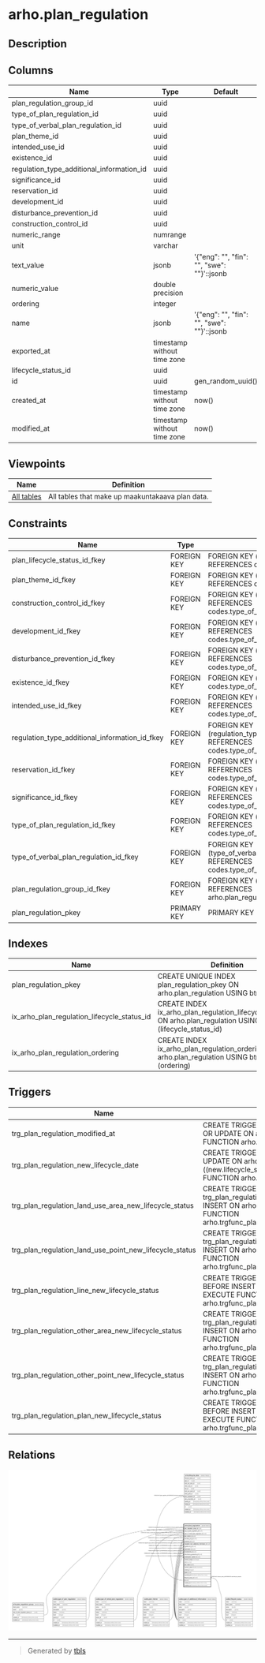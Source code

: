 # arho.plan_regulation

## Description

## Columns

| Name | Type | Default | Nullable | Children | Parents | Comment |
| ---- | ---- | ------- | -------- | -------- | ------- | ------- |
| plan_regulation_group_id | uuid |  | false |  | [arho.plan_regulation_group](arho.plan_regulation_group.md) |  |
| type_of_plan_regulation_id | uuid |  | false |  | [codes.type_of_plan_regulation](codes.type_of_plan_regulation.md) |  |
| type_of_verbal_plan_regulation_id | uuid |  | true |  | [codes.type_of_verbal_plan_regulation](codes.type_of_verbal_plan_regulation.md) |  |
| plan_theme_id | uuid |  | true |  | [codes.plan_theme](codes.plan_theme.md) |  |
| intended_use_id | uuid |  | true |  | [codes.type_of_additional_information](codes.type_of_additional_information.md) |  |
| existence_id | uuid |  | true |  | [codes.type_of_additional_information](codes.type_of_additional_information.md) |  |
| regulation_type_additional_information_id | uuid |  | true |  | [codes.type_of_additional_information](codes.type_of_additional_information.md) |  |
| significance_id | uuid |  | true |  | [codes.type_of_additional_information](codes.type_of_additional_information.md) |  |
| reservation_id | uuid |  | true |  | [codes.type_of_additional_information](codes.type_of_additional_information.md) |  |
| development_id | uuid |  | true |  | [codes.type_of_additional_information](codes.type_of_additional_information.md) |  |
| disturbance_prevention_id | uuid |  | true |  | [codes.type_of_additional_information](codes.type_of_additional_information.md) |  |
| construction_control_id | uuid |  | true |  | [codes.type_of_additional_information](codes.type_of_additional_information.md) |  |
| numeric_range | numrange |  | true |  |  |  |
| unit | varchar |  | true |  |  |  |
| text_value | jsonb | '{"eng": "", "fin": "", "swe": ""}'::jsonb | false |  |  |  |
| numeric_value | double precision |  | true |  |  |  |
| ordering | integer |  | true |  |  |  |
| name | jsonb | '{"eng": "", "fin": "", "swe": ""}'::jsonb | false |  |  |  |
| exported_at | timestamp without time zone |  | true |  |  |  |
| lifecycle_status_id | uuid |  | false |  | [codes.lifecycle_status](codes.lifecycle_status.md) |  |
| id | uuid | gen_random_uuid() | false | [arho.lifecycle_date](arho.lifecycle_date.md) |  |  |
| created_at | timestamp without time zone | now() | false |  |  |  |
| modified_at | timestamp without time zone | now() | false |  |  |  |

## Viewpoints

| Name | Definition |
| ---- | ---------- |
| [All tables](viewpoint-0.md) | All tables that make up maakuntakaava plan data. |

## Constraints

| Name | Type | Definition |
| ---- | ---- | ---------- |
| plan_lifecycle_status_id_fkey | FOREIGN KEY | FOREIGN KEY (lifecycle_status_id) REFERENCES codes.lifecycle_status(id) |
| plan_theme_id_fkey | FOREIGN KEY | FOREIGN KEY (plan_theme_id) REFERENCES codes.plan_theme(id) |
| construction_control_id_fkey | FOREIGN KEY | FOREIGN KEY (construction_control_id) REFERENCES codes.type_of_additional_information(id) |
| development_id_fkey | FOREIGN KEY | FOREIGN KEY (development_id) REFERENCES codes.type_of_additional_information(id) |
| disturbance_prevention_id_fkey | FOREIGN KEY | FOREIGN KEY (disturbance_prevention_id) REFERENCES codes.type_of_additional_information(id) |
| existence_id_fkey | FOREIGN KEY | FOREIGN KEY (existence_id) REFERENCES codes.type_of_additional_information(id) |
| intended_use_id_fkey | FOREIGN KEY | FOREIGN KEY (intended_use_id) REFERENCES codes.type_of_additional_information(id) |
| regulation_type_additional_information_id_fkey | FOREIGN KEY | FOREIGN KEY (regulation_type_additional_information_id) REFERENCES codes.type_of_additional_information(id) |
| reservation_id_fkey | FOREIGN KEY | FOREIGN KEY (reservation_id) REFERENCES codes.type_of_additional_information(id) |
| significance_id_fkey | FOREIGN KEY | FOREIGN KEY (significance_id) REFERENCES codes.type_of_additional_information(id) |
| type_of_plan_regulation_id_fkey | FOREIGN KEY | FOREIGN KEY (type_of_plan_regulation_id) REFERENCES codes.type_of_plan_regulation(id) |
| type_of_verbal_plan_regulation_id_fkey | FOREIGN KEY | FOREIGN KEY (type_of_verbal_plan_regulation_id) REFERENCES codes.type_of_verbal_plan_regulation(id) |
| plan_regulation_group_id_fkey | FOREIGN KEY | FOREIGN KEY (plan_regulation_group_id) REFERENCES arho.plan_regulation_group(id) |
| plan_regulation_pkey | PRIMARY KEY | PRIMARY KEY (id) |

## Indexes

| Name | Definition |
| ---- | ---------- |
| plan_regulation_pkey | CREATE UNIQUE INDEX plan_regulation_pkey ON arho.plan_regulation USING btree (id) |
| ix_arho_plan_regulation_lifecycle_status_id | CREATE INDEX ix_arho_plan_regulation_lifecycle_status_id ON arho.plan_regulation USING btree (lifecycle_status_id) |
| ix_arho_plan_regulation_ordering | CREATE INDEX ix_arho_plan_regulation_ordering ON arho.plan_regulation USING btree (ordering) |

## Triggers

| Name | Definition |
| ---- | ---------- |
| trg_plan_regulation_modified_at | CREATE TRIGGER trg_plan_regulation_modified_at BEFORE INSERT OR UPDATE ON arho.plan_regulation FOR EACH ROW EXECUTE FUNCTION arho.trgfunc_modified_at() |
| trg_plan_regulation_new_lifecycle_date | CREATE TRIGGER trg_plan_regulation_new_lifecycle_date BEFORE UPDATE ON arho.plan_regulation FOR EACH ROW WHEN ((new.lifecycle_status_id <> old.lifecycle_status_id)) EXECUTE FUNCTION arho.trgfunc_plan_regulation_new_lifecycle_date() |
| trg_plan_regulation_land_use_area_new_lifecycle_status | CREATE TRIGGER trg_plan_regulation_land_use_area_new_lifecycle_status BEFORE INSERT ON arho.plan_regulation FOR EACH ROW EXECUTE FUNCTION arho.trgfunc_plan_regulation_land_use_area_new_lifecycle_status() |
| trg_plan_regulation_land_use_point_new_lifecycle_status | CREATE TRIGGER trg_plan_regulation_land_use_point_new_lifecycle_status BEFORE INSERT ON arho.plan_regulation FOR EACH ROW EXECUTE FUNCTION arho.trgfunc_plan_regulation_land_use_point_new_lifecycle_status() |
| trg_plan_regulation_line_new_lifecycle_status | CREATE TRIGGER trg_plan_regulation_line_new_lifecycle_status BEFORE INSERT ON arho.plan_regulation FOR EACH ROW EXECUTE FUNCTION arho.trgfunc_plan_regulation_line_new_lifecycle_status() |
| trg_plan_regulation_other_area_new_lifecycle_status | CREATE TRIGGER trg_plan_regulation_other_area_new_lifecycle_status BEFORE INSERT ON arho.plan_regulation FOR EACH ROW EXECUTE FUNCTION arho.trgfunc_plan_regulation_other_area_new_lifecycle_status() |
| trg_plan_regulation_other_point_new_lifecycle_status | CREATE TRIGGER trg_plan_regulation_other_point_new_lifecycle_status BEFORE INSERT ON arho.plan_regulation FOR EACH ROW EXECUTE FUNCTION arho.trgfunc_plan_regulation_other_point_new_lifecycle_status() |
| trg_plan_regulation_plan_new_lifecycle_status | CREATE TRIGGER trg_plan_regulation_plan_new_lifecycle_status BEFORE INSERT ON arho.plan_regulation FOR EACH ROW EXECUTE FUNCTION arho.trgfunc_plan_regulation_plan_new_lifecycle_status() |

## Relations

![er](arho.plan_regulation.svg)

---

> Generated by [tbls](https://github.com/k1LoW/tbls)

